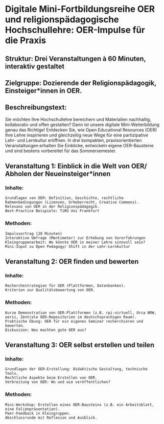# Digitale Mini-Fortbildungsreihe OER und religionspädagogische Hochschullehre: OER-Impulse für die Praxis 
## Struktur: Drei Veranstaltungen à 60 Minuten, interaktiv gestaltet
## Zielgruppe: Dozierende der Religionspädagogik, Einsteiger*innen in OER.
## Beschreibungstext:
Sie möchten Ihre Hochschullehre bereichern und Materialien nachhaltig, kollaborativ und offen gestalten? Dann ist unsere digitale Mini-Weiterbildung genau das Richtige! Entdecken Sie, wie Open Educational Resources (OER) Ihre Lehre inspirieren und gleichzeitig neue Wege für eine partizipative Lehr- und Lernkultur eröffnen. In drei kompakten, praxisorientierten Veranstaltungen erhalten Sie Einblicke, entwickeln eigene OER-Bausteine und sind bestens vorbereitet für das Sommersemester.

## Veranstaltung 1: Einblick in die Welt von OER/ Abholen der Neueinsteiger*innen 
### Inhalte:
    Grundlagen von OER: Definition, Geschichte, rechtliche Rahmenbedingungen (Lizenzen, Urheberrecht, Creative Commons).
    Relevanz von OER in der Religionspädagogik.
    Best-Practice Beispiele: TiRU Uni Frankfurt
### Methoden:
    Impulsvortrag (20 Minuten)
    Interaktive Umfrage (Mentimeter) zur Erhebung von Vorerfahrungen
    Kleingruppenarbeit: Wo könnte OER in meiner Lehre sinnvoll sein?
    Mini-Input zu Open Pedagogy/ Shift in der Lehr-Lernkultur

## Veranstaltung 2: OER finden und bewerten 
### Inhalte:
    Recherchestrategien für OER (Plattformen, Datenbanken).
    Kriterien zur Qualitätsbewertung von OER.
### Methoden:
    Kurze Demonstration von OER-Plattformen (z.B. rpi-virtuell, Orca NRW, oersi, Zentrale OER-Repositorien im deutschsprachigen Raum).
    Praktische Übung: OER für ein eigenes Seminar recherchieren und bewerten.
    Diskussion: Was machten gute OER aus?

## Veranstaltung 3: OER selbst erstellen und teilen
### Inhalte:
    Grundlagen der OER-Erstellung: Didaktische Gestaltung, technische Tools.
    Rechtliche Aspekte beim Erstellen von OER.
    Verbreitung von OER: Wo und wie veröffentlichen?
### Methoden:
    Mini-Workshop: Erstellen eines OER-Bausteins (z.B. ein Arbeitsblatt, eine Folienpräsentation).
    Peer-Feedback in Kleingruppen.
    Abschlussrunde mit Reflexion und Ausblick.

